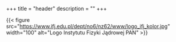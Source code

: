 +++
title = "header"
description = ""
+++

{{< figure src="https://www.ifj.edu.pl/dept/no6/nz62/www/logo_ifj_kolor.jpg" width="100" alt="Logo Instytutu Fizyki Jądrowej PAN" >}}
